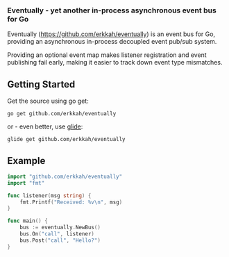 ### Eventually - yet another in-process asynchronous event bus for Go

Eventually (https://github.com/erkkah/eventually) is an event bus for Go, providing
an asynchronous in-process decoupled event pub/sub system.

Providing an optional event map makes listener registration and event publishing
fail early, making it easier to track down event type mismatches.

## Getting Started

Get the source using go get:

`go get github.com/erkkah/eventually`

or - even better, use [glide](https://glide.sh):

`glide get github.com/erkkah/eventually`

## Example

```go
import "github.com/erkkah/eventually"
import "fmt"

func listener(msg string) {
    fmt.Printf("Received: %v\n", msg)
}

func main() {
    bus := eventually.NewBus()
    bus.On("call", listener)
    bus.Post("call", "Hello?")
}
```
